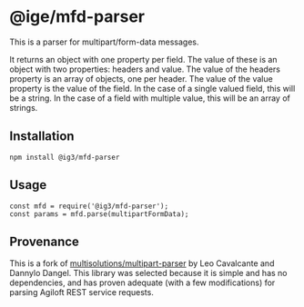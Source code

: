 # @ige/mfd-parser

This is a parser for multipart/form-data messages.

It returns an object with one property per field. The value of these
is an object with two properties: headers and value. The value of
the headers property is an array of objects, one per header. The value
of the value property is the value of the field. In the case of a single
valued field, this will be a string. In the case of a field with multiple
value, this will be an array of strings.

## Installation

```
npm install @ig3/mfd-parser
```

## Usage

```
const mfd = require('@ig3/mfd-parser');
const params = mfd.parse(multipartFormData);
```

## Provenance

This is a fork of
[multisolutions/multipart-parser](https://github.com/multisolution/multipart-parser)
by Leo Cavalcante and Dannylo Dangel. This library was selected because it
is simple and has no dependencies, and has proven adequate (with a few
modifications) for parsing Agiloft REST service requests.
